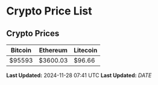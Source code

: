 # Crypto Price List

## Crypto Prices
| Bitcoin | Ethereum | Litecoin |
| ------- | -------- | -------- |
| $95593 | $3600.03 | $96.66 |
**Last Updated:** 2024-11-28 07:41 UTC
**Last Updated:** $DATE$
